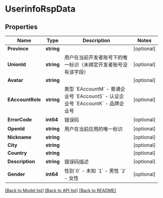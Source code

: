 # UserinfoRspData

## Properties

Name | Type | Description | Notes
------------ | ------------- | ------------- | -------------
**Province** | **string** |  | [optional] 
**UnionId** | **string** | 用户在当前开发者账号下的唯一标识（未绑定开发者账号没有该字段） | [optional] 
**Avatar** | **string** |  | [optional] 
**EAccountRole** | **string** | 类型 &#x60;EAccountM&#x60; - 普通企业号 &#x60;EAccountS&#x60; - 认证企业号 &#x60;EAccountK&#x60; - 品牌企业号 | [optional] 
**ErrorCode** | **int64** | 错误码 | [optional] 
**OpenId** | **string** | 用户在当前应用的唯一标识 | [optional] 
**Nickname** | **string** |  | [optional] 
**City** | **string** |  | [optional] 
**Country** | **string** |  | [optional] 
**Description** | **string** | 错误码描述 | [optional] 
**Gender** | **int64** | 性别&#x60;0&#x60; - 未知 &#x60;1&#x60; - 男性 &#x60;2&#x60; - 女性 | [optional] 

[[Back to Model list]](../README.md#documentation-for-models) [[Back to API list]](../README.md#documentation-for-api-endpoints) [[Back to README]](../README.md)


